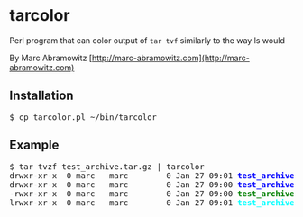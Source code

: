 <pre>
  <style type="text/css">
  .dir   { color: blue; font-weight: bold }
  .exec  { color: green; font-weight: bold }
  .link  { color: cyan; font-weight: bold }
  </style>
</pre>

# tarcolor
Perl program that can color output of `tar tvf` similarly to the way ls would

By Marc Abramowitz [http://marc-abramowitz.com](http://marc-abramowitz.com)

## Installation

<pre>
$ cp tarcolor.pl ~/bin/tarcolor
</pre>

## Example

<pre>
$ tar tvzf test_archive.tar.gz | tarcolor
drwxr-xr-x  0 marc   marc        0 Jan 27 09:01 <span class="dir">test_archive</span>/
drwxr-xr-x  0 marc   marc        0 Jan 27 09:00 <span class="dir">test_archive/dir/</span>
-rwxr-xr-x  0 marc   marc        0 Jan 27 09:00 <span class="exec">test_archive/executable</span>
lrwxr-xr-x  0 marc   marc        0 Jan 27 09:01 <span class="link">test_archive/link</span> -> executable
</pre>
